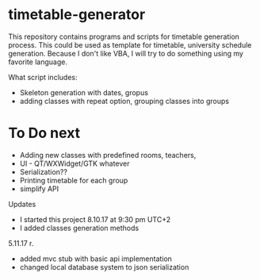 # timetable-generator

This repository contains programs and scripts for timetable generation process. This could be used as template for timetable, university schedule generation. Because I don't like VBA, I will try to do something using my favorite language.


What script includes:
  - Skeleton generation with dates, gropus
  - adding classes with repeat option, grouping classes into groups

# To Do next

  - Adding new classes with predefined rooms, teachers,
  - UI - QT/WXWidget/GTK whatever
  - Serialization??
  - Printing timetable for each group
  - simplify API


Updates
  - I started this project 8.10.17 at 9:30 pm UTC+2
  - I added classes generation methods

5.11.17 r.
  - added mvc stub with basic api implementation
  - changed local database system to json serialization
